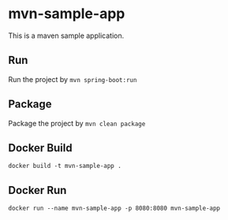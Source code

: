 # mvn-sample-app

This is a maven sample application.

## Run

Run the project by `mvn spring-boot:run`

## Package

Package the project by `mvn clean package`

## Docker Build

`docker build -t mvn-sample-app .`

## Docker Run

`docker run --name mvn-sample-app -p 8080:8080 mvn-sample-app`
